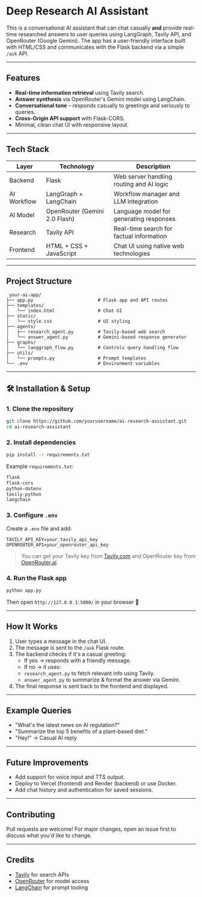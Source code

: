 
# Deep Research AI Assistant

This is a conversational AI assistant that can chat casually **and** provide real-time researched answers to user queries using LangGraph, Tavily API, and OpenRouter (Google Gemini). The app has a user-friendly interface built with HTML/CSS and communicates with the Flask backend via a simple `/ask` API.

---

## Features

-  **Real-time information retrieval** using Tavily search.
-  **Answer synthesis** via OpenRouter's Gemini model using LangChain.
-  **Conversational tone** – responds casually to greetings and seriously to queries.
-  **Cross-Origin API support** with Flask-CORS.
-  Minimal, clean chat UI with responsive layout.

---

##  Tech Stack

| Layer       | Technology                      | Description                                 |
|------------|----------------------------------|---------------------------------------------|
| Backend     | Flask                            | Web server handling routing and AI logic     |
| AI Workflow | LangGraph + LangChain            | Workflow manager and LLM integration         |
| AI Model    | OpenRouter (Gemini 2.0 Flash)    | Language model for generating responses      |
| Research    | Tavily API                       | Real-time search for factual information     |
| Frontend    | HTML + CSS + JavaScript          | Chat UI using native web technologies        |

---

##  Project Structure

```
 your-ai-app/
├── app.py                        # Flask app and API routes
├── templates/
│   └── index.html                # Chat UI
├── static/
│   └── style.css                 # UI styling
├── agents/
│   ├── research_agent.py         # Tavily-based web search
│   └── answer_agent.py           # Gemini-based response generator
├── graphs/
│   └── langgraph_flow.py         # Controls query handling flow
├── utils/
│   └── prompts.py                # Prompt templates
└── .env                          # Environment variables
```

---

## 🛠️ Installation & Setup

### 1. Clone the repository

```bash
git clone https://github.com/yourusername/ai-research-assistant.git
cd ai-research-assistant
```

### 2. Install dependencies

```bash
pip install -r requirements.txt
```

Example `requirements.txt`:

```txt
flask
flask-cors
python-dotenv
tavily-python
langchain
```

### 3. Configure `.env`

Create a `.env` file and add:

```
TAVILY_API_KEY=your_tavily_api_key
OPENROUTER_API=your_openrouter_api_key
```

> You can get your Tavily key from [Tavily.com](https://www.tavily.com/) and OpenRouter key from [OpenRouter.ai](https://openrouter.ai/).

### 4. Run the Flask app

```bash
python app.py
```

Then open `http://127.0.0.1:5000/` in your browser 🚀

---

##  How It Works

1. User types a message in the chat UI.
2. The message is sent to the `/ask` Flask route.
3. The backend checks if it's a casual greeting:
    - If yes → responds with a friendly message.
    - If no → it uses:
    - `research_agent.py` to fetch relevant info using Tavily.
    - `answer_agent.py` to summarize & format the answer via Gemini.
4. The final response is sent back to the frontend and displayed.

---

##  Example Queries

- "What's the latest news on AI regulation?"
- "Summarize the top 5 benefits of a plant-based diet."
- "Hey!" → Casual AI reply

---

##  Future Improvements

- Add support for voice input and TTS output.
- Deploy to Vercel (frontend) and Render (backend) or use Docker.
- Add chat history and authentication for saved sessions.

---

##  Contributing

Pull requests are welcome! For major changes, open an issue first to discuss what you'd like to change.

---

## Credits

- [Tavily](https://www.tavily.com/) for search APIs
- [OpenRouter](https://openrouter.ai/) for model access
- [LangChain](https://www.langchain.com/) for prompt tooling
